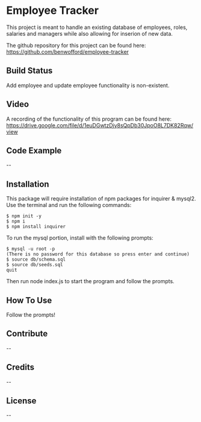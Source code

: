 # Employee Tracker

This project is meant to handle an existing database of employees, roles, salaries and managers while also allowing
for inserion of new data.

The github repository for this project can be found here: https://github.com/benwofford/employee-tracker

## Build Status

Add employee and update employee functionality is non-existent.

## Video

A recording of the functionality of this program can be found here: https://drive.google.com/file/d/1euDGwtzDjy8sQpDb30JpoO8L7DK82Rqw/view

## Code Example

--

## Installation

This package will require installation of npm packages for inquirer & mysql2.
Use the terminal and run the following commands:

    $ npm init -y
    $ npm i
    $ npm install inquirer

To run the mysql portion, install with the following prompts:

    $ mysql -u root -p
    (There is no password for this database so press enter and continue)
    $ source db/schema.sql
    $ source db/seeds.sql
    quit

Then run node index.js to start the program and follow the prompts.

## How To Use

Follow the prompts!

## Contribute

--

## Credits

--

## License

--
